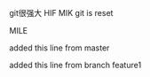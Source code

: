 git很强大
HIF
MIK
git is reset 

MILE

added this line from master

added this line from branch feature1

